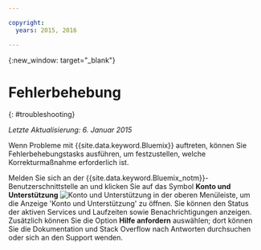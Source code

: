 ```yaml
---

copyright:
  years: 2015, 2016

---
```



{:new_window: target="_blank"}



# Fehlerbehebung
{: #troubleshooting}

*Letzte Aktualisierung: 6. Januar 2015*

Wenn Probleme mit {{site.data.keyword.Bluemix}} auftreten, können Sie Fehlerbehebungstasks ausführen, um festzustellen, welche Korrekturmaßnahme erforderlich ist.

Melden Sie sich an der {{site.data.keyword.Bluemix_notm}}-Benutzerschnittstelle an und klicken Sie auf das Symbol **Konto und Unterstützung** ![Konto und Unterstützung](images/account_support.svg) in der oberen Menüleiste, um die Anzeige 'Konto und Unterstützung' zu öffnen. Sie können den Status der aktiven Services und Laufzeiten sowie Benachrichtigungen anzeigen. Zusätzlich können Sie die Option **Hilfe anfordern** auswählen; dort können Sie die Dokumentation und Stack Overflow nach Antworten durchsuchen oder sich an den Support wenden.
